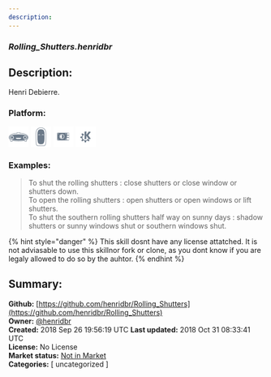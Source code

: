 ```yaml
---
description: 
---
```


### _Rolling_Shutters.henridbr_  
## Description:  

Henri Debierre.
  
### Platform:  
 ![Mark I](../.gitbook/assets/mark-1-icon.png)  ![Mark II](../.gitbook/assets/mark-2-icon.png)  ![Picroft](../.gitbook/assets/picroft-icon.png)  ![plasmoid](../.gitbook/assets/kde.png)   
### Examples:  
> To shut the rolling shutters : close shutters or close window or shutters down.  
> To open the rolling shutters : open shutters or open windows or lift shutters.  
> To shut the southern rolling shutters half way on sunny days : shadow shutters or sunny windows shut or southern windows shut.  
  
{% hint style="danger" %}
This skill dosnt have any license attatched. It is not adviasable to use this skillnor fork or clone, as you dont know if you are legaly allowed to do so by the auhtor.
{% endhint %}
  
## Summary:  
**Github:** [https://github.com/henridbr/Rolling_Shutters](https://github.com/henridbr/Rolling_Shutters)  
**Owner:** [@henridbr](https://github.com/henridbr)  
**Created:** 2018 Sep 26 19:56:19 UTC  **Last updated:** 2018 Oct 31 08:33:41 UTC  
**License:** No License  
**Market status:** [Not in Market](https://market.mycroft.ai/skill/)  
**Categories:** [ uncategorized ]   
